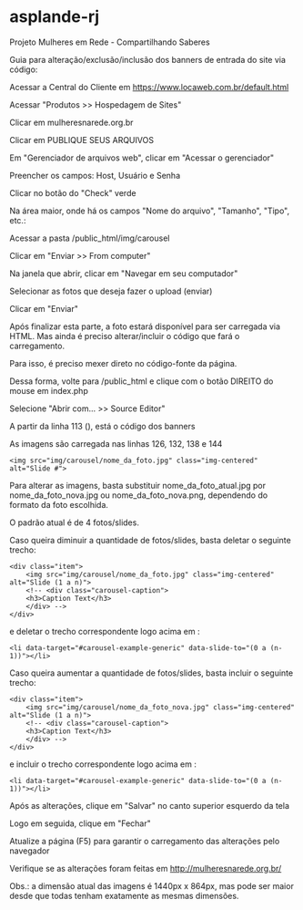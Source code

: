 # asplande-rj
Projeto Mulheres em Rede - Compartilhando Saberes

Guia para alteração/exclusão/inclusão dos banners de entrada do site via código:

Acessar a Central do Cliente em https://www.locaweb.com.br/default.html

Acessar "Produtos >> Hospedagem de Sites"

Clicar em mulheresnarede.org.br

Clicar em PUBLIQUE SEUS ARQUIVOS

Em "Gerenciador de arquivos web", clicar em "Acessar o gerenciador"

Preencher os campos: Host, Usuário e Senha

Clicar no botão do "Check" verde

Na área maior, onde há os campos "Nome do arquivo", "Tamanho", "Tipo", etc.:

Acessar a pasta /public_html/img/carousel

Clicar em "Enviar >> From computer"

Na janela que abrir, clicar em "Navegar em seu computador"

Selecionar as fotos que deseja fazer o upload (enviar)

Clicar em "Enviar"

Após finalizar esta parte, a foto estará disponível para ser carregada via HTML.
Mas ainda é preciso alterar/incluir o código que fará o carregamento.

Para isso, é preciso mexer direto no código-fonte da página.

Dessa forma, volte para /public_html e clique com o botão DIREITO do mouse em index.php

Selecione "Abrir com... >> Source Editor"

A partir da linha 113 (<!-- Carousel -->), está o código dos banners

As imagens são carregada nas linhas 126, 132, 138 e 144
	
	<img src="img/carousel/nome_da_foto.jpg" class="img-centered" alt="Slide #">

Para alterar as imagens, basta substituir nome_da_foto_atual.jpg por nome_da_foto_nova.jpg ou nome_da_foto_nova.png, dependendo do formato da foto escolhida.

O padrão atual é de 4 fotos/slides. 

Caso queira diminuir a quantidade de fotos/slides, basta deletar o seguinte trecho:

	<div class="item">
   		<img src="img/carousel/nome_da_foto.jpg" class="img-centered" alt="Slide (1 a n)">
    	<!-- <div class="carousel-caption">
    	<h3>Caption Text</h3>
    	</div> -->
    </div>

e deletar o trecho correspondente logo acima em <!-- Indicators -->:

	<li data-target="#carousel-example-generic" data-slide-to="(0 a (n-1))"></li>


Caso queira aumentar a quantidade de fotos/slides, basta incluir o seguinte trecho:

	<div class="item">
   		<img src="img/carousel/nome_da_foto_nova.jpg" class="img-centered" alt="Slide (1 a n)">
    	<!-- <div class="carousel-caption">
    	<h3>Caption Text</h3>
    	</div> -->
    </div>

e incluir o trecho correspondente logo acima em <!-- Indicators -->:

	<li data-target="#carousel-example-generic" data-slide-to="(0 a (n-1))"></li>
	

Após as alterações, clique em "Salvar" no canto superior esquerdo da tela

Logo em seguida, clique em "Fechar"

Atualize a página (F5) para garantir o carregamento das alterações pelo navegador

Verifique se as alterações foram feitas em http://mulheresnarede.org.br/

Obs.: a dimensão atual das imagens é 1440px x 864px, mas pode ser maior desde que todas tenham exatamente as mesmas dimensões.
